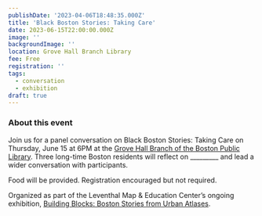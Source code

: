 ```yaml
---
publishDate: '2023-04-06T18:48:35.000Z'
title: 'Black Boston Stories: Taking Care'
date: 2023-06-15T22:00:00.000Z
image: ''
backgroundImage: ''
location: Grove Hall Branch Library
fee: Free
registration: ''
tags:
  - conversation
  - exhibition
draft: true
---
```


### About this event

Join us for a panel conversation on Black Boston Stories: Taking Care on Thursday, June 15 at 6PM at the [Grove Hall Branch of the Boston Public Library](https://www.bpl.org/locations/grove-hall/). Three long-time Boston residents will reflect on \_\_\_\_\_\_\_\_\_ and lead a wider conversation with participants.

Food will be provided. Registration encouraged but not required.

Organized as part of the Leventhal Map & Education Center’s ongoing exhibition, [Building Blocks: Boston Stories from Urban Atlases](https://www.leventhalmap.org/about/press-releases/new-exhibition-building-blocks-boston-stories-from-urban-atlases-opens-at-leventhal-map-education-center-january-13-2023-1/).
